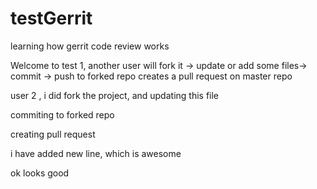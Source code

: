 testGerrit
==========

learning how gerrit code review works


Welcome to test 1, another user will fork it -> update or add some files-> commit -> push to forked repo
creates a pull request on master repo 


user 2 , i did fork the project, and updating this file 

commiting to forked repo

creating pull request 


i have added new line, which is awesome


ok looks good

